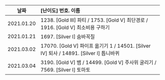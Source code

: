 | 날짜       | [난이도] 번호. 이름                                          |
| ---------- | :----------------------------------------------------------- |
| 2021.01.20 | 1238. [Gold III] 파티 / 1753. [Gold V] 최단경로 / 1916. [Gold V]  최소비용 구하기 |
| 2021.01.21 | 1697. [Silver I]  숨바꼭질                                   |
| 2021.03.02 | 17070. [Gold V] 파이프 옮기기 1 / 14501. [Silver IV] 퇴사 / 14891. [Silver I] 톱니바퀴 |
| 2021.03.04 | 3190. [Gold V] 뱀 / 14499. [Gold V] 주사위 굴리기 / 7569. [Silver I] 토마토 |

